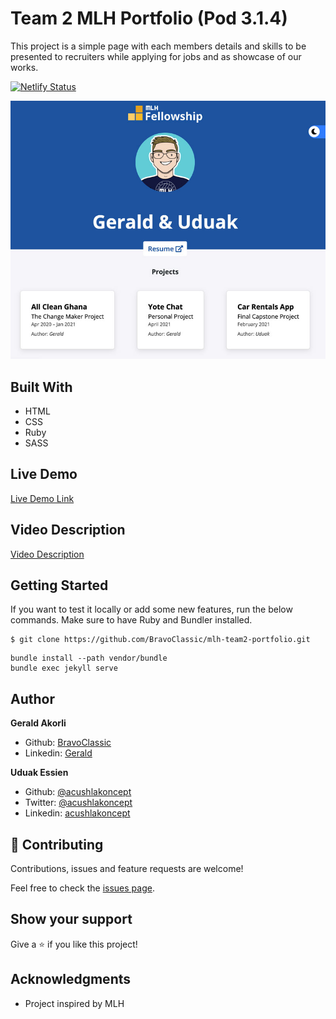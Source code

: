 # Team 2 MLH Portfolio (Pod 3.1.4)

This project is a simple page with each members details and skills to be presented to recruiters while applying for jobs and as showcase of our works.

[![Netlify Status](https://api.netlify.com/api/v1/badges/97877b3e-9f36-4939-a24c-0b622f923d50/deploy-status)](https://app.netlify.com/sites/mlh-fellowship-portfolio/deploys)


![screenshot](./screenshot.jpg)

## Built With

- HTML
- CSS
- Ruby
- SASS

## Live Demo
[Live Demo Link](#)


## Video Description
[Video Description](#)

## Getting Started

If you want to test it locally or add some new features, run the below commands. Make sure to have Ruby and Bundler installed.

```
$ git clone https://github.com/BravoClassic/mlh-team2-portfolio.git
```

```
bundle install --path vendor/bundle
bundle exec jekyll serve
```

## Author

**Gerald Akorli**

- Github: [BravoClassic](https://www.github.com/BravoClassic)
- Linkedin: [Gerald](https://www.linkedin.com/in/gerald-a-a698a613a)

**Uduak Essien**

- Github: [@acushlakoncept](https://github.com/acushlakoncept/)
- Twitter: [@acushlakoncept](https://twitter.com/acushlakoncept)
- Linkedin: [acushlakoncept](https://www.linkedin.com/in/acushlakoncept/)

## 🤝 Contributing

Contributions, issues and feature requests are welcome!

Feel free to check the [issues page]( https://github.com/BravoClassic/mlh-team2-portfolio/issues).

## Show your support

Give a ⭐️ if you like this project!

## Acknowledgments

- Project inspired by MLH
